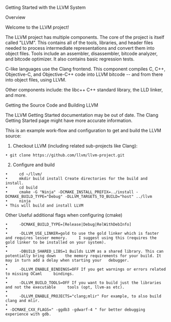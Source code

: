 Getting Started with the LLVM System

Overview

Welcome to the LLVM project!

The LLVM project has multiple components. The core of the project is itself called "LLVM". This contains all of the tools, libraries, and header files needed to process intermediate representations and convert them into object files. Tools include an assembler, disassembler, bitcode analyzer, and bitcode optimizer. It also contains basic regression tests.

C-like languages use the Clang frontend. This component compiles C, C++, Objective-C, and Objective-C++ code into LLVM bitcode -- and from there into object files, using LLVM.

Other components include: the libc++ C++ standard library, the LLD linker, and more.

Getting the Source Code and Building LLVM

The LLVM Getting Started documentation may be out of date. The Clang Getting Started page might have more accurate information.

This is an example work-flow and configuration to get and build the LLVM source:

   1. Checkout LLVM (including related sub-projects like Clang):

    • git clone https://github.com/llvm/llvm-project.git
        
   2. Configure and build

    •     cd ~/llvm/
    •     mkdir build install Create directories for the build and install.
    •     cd build
    •     cmake -G "Ninja" -DCMAKE_INSTALL_PREFIX=../install -	DCMAKE_BUILD_TYPE="Debug" -DLLVM_TARGETS_TO_BUILD="host" ../llvm
    •     ninja 
    • This will build and install LLVM
    
    
Other Useful additional flags when configuring (cmake)

    •     -DCMAKE_BUILD_TYPE=[Release|Debug|RelWithDebInfo]
    • 
    •     -DLLVM_USE_LINKER=gold to use the gold linker which is faster and requires lesser memory. 	I suggest using this (requires the gold linker to be installed on your system).
    • 
    •     -DBUILD_SHARED_LIBS=1 Builds LLVM as a shared library. This can potentially bring down 	the memory requirements for your build. It may in turn add a delay when starting your 	debugger.
    • 
    •     -DLLVM_ENABLE_BINDINGS=OFF If you get warnings or errors related to missing OCaml 	bindings.
    • 
    •     -DLLVM_BUILD_TOOLS=OFF If you want to build just the libraries and not the executable 	tools (opt, llvm-as etc).
    • 
    •     -DLLVM_ENABLE_PROJECTS="clang;mlir" For example, to also build clang and mlir.
    • 
    • -DCMAKE_CXX_FLAGS=" -ggdb3 -gdwarf-4 " for better debugging experience with gdb.

